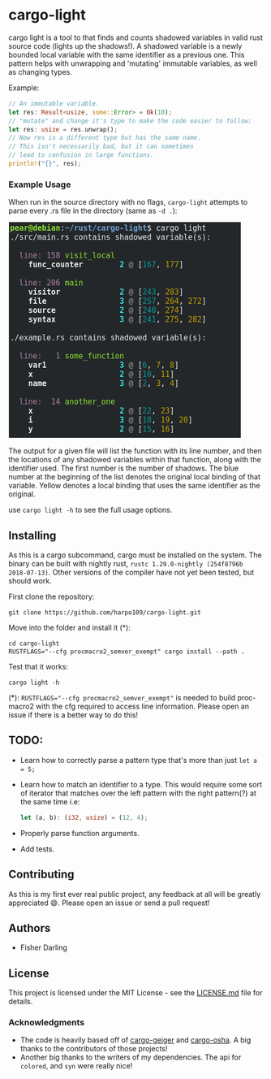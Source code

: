 # cargo-light

cargo light is a tool to that finds and counts shadowed variables in valid rust source code (lights up the shadows!). A shadowed variable is a newly bounded local variable with the same identifier as a previous one. This pattern helps with unwrapping and 'mutating' immutable variables, as well as changing types.

Example:

```rust
// An immutable variable.
let res: Result<usize, some::Error> = Ok(10);
// "mutate" and change it's type to make the code easier to follow:
let res: usize = res.unwrap();
// Now res is a different type but has the same name.
// This isn't necessarily bad, but it can sometimes
// lead to confusion in large functions.
println!("{}", res);
```

### Example Usage

When run in the source directory with no flags, `cargo-light` attempts to parse every .rs file in the directory (same as `-d .`):

![alt text](./.images/cargo-light-no-flags.png "Example with no flags")

The output for a given file will list the function with its line number, and then the locations of any shadowed variables within that function, along with the identifier used. The first number is the number of shadows. The blue number at the beginning of the list denotes the original local binding of that variable. Yellow denotes a local binding that uses the same identifier as the original.

use `cargo light -h` to see the full usage options.

## Installing

As this is a cargo subcommand, cargo must be installed on the system. The binary can be built with nightly rust, `rustc 1.29.0-nightly (254f8796b 2018-07-13)`. Other versions of the compiler have not yet been tested, but should work.

First clone the repository:

```
git clone https://github.com/harpo109/cargo-light.git
```

Move into the folder and install it (\*):

```
cd cargo-light
RUSTFLAGS="--cfg procmacro2_semver_exempt" cargo install --path .
```

Test that it works:

```
cargo light -h
```

(\*): `RUSTFLAGS="--cfg procmacro2_semver_exempt"` is needed to build proc-macro2 with the cfg required to access line information. Please open an issue if there is a better way to do this!

## TODO:

- Learn how to correctly parse a pattern type that's more than just `let a = 5;`
- Learn how to match an identifier to a type. This would require some sort of iterator that matches over the left pattern with the right pattern(?) at the same time i.e:

  ```rust
  let (a, b): (i32, usize) = (12, 4);
  ```

- Properly parse function arguments.
- Add tests.

## Contributing

As this is my first ever real public project, any feedback at all will be greatly appreciated :smile:. Please open an issue or send a pull request!

## Authors

- Fisher Darling

## License

This project is licensed under the MIT License - see the [LICENSE.md](./LICENSE.md) file for details.

### Acknowledgments

- The code is heavily based off of [cargo-geiger](https://github.com/anderejd/cargo-geiger) and [cargo-osha](https://github.com/icefoxen/cargo-osha). A big thanks to the contributors of those projects!
- Another big thanks to the writers of my dependencies. The api for `colored`, and `syn` were really nice!


